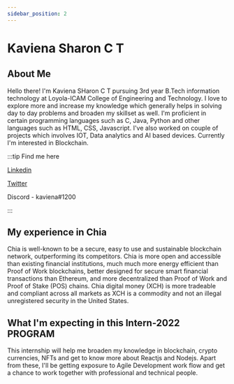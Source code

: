 ```yaml
---
sidebar_position: 2
---
```


# Kaviena Sharon C T
## About Me
Hello there! I'm Kaviena SHaron C T pursuing 3rd year  B.Tech information technology at Loyola-ICAM College of Engineering and Technology. I love to explore more and increase my knowledge which generally helps in solving day to day problems and broaden my skillset as well. I'm proficient in certain programming languages such as C, Java, Python and other languages such as HTML, CSS, Javascript. I've also worked on couple of projects which involves IOT, Data analytics and AI based devices. Currently I'm  interested in Blockchain. 

:::tip Find me here

[Linkedin](https://www.linkedin.com/in/kaviena-sharon-4843a4212/)

[Twitter](https://twitter.com/KavienSharon)



Discord - kaviena#1200

:::

## My experience in Chia
Chia is well-known to be a secure, easy to use and sustainable blockchain network, outperforming its competitors. Chia is more open and accessible than existing financial institutions, much much more energy efficient than Proof of Work blockchains, better designed for secure smart financial transactions than Ethereum, and more decentralized than Proof of Work and Proof of Stake (POS) chains. Chia digital money (XCH) is more tradeable and compliant across all markets as XCH is a commodity and not an illegal unregistered security in the United States.
   

 
## What I'm expecting in this Intern-2022 PROGRAM
This internship will help me broaden my knowledge in blockchain, crypto currencies, NFTs and get to know more about Reactjs and Nodejs. Apart from these, I'll be getting exposure to Agile Development work flow and get a chance to work together with professional and technical people.
 
